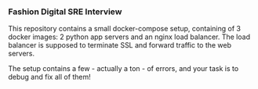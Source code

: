 ### Fashion Digital SRE Interview

This repository contains a small docker-compose setup, containing of 3 docker images: 2 python app servers and an nginx load balancer. The load balancer is supposed to terminate SSL and forward traffic to the web servers.

The setup contains a few - actually a ton - of errors, and your task is to debug and fix all of them!
